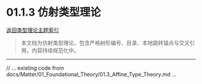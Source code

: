 # 01.1.3 仿射类型理论

[返回类型理论主题索引](./README.md)

> 本文档为仿射类型理论，包含严格树形编号、目录、本地跳转锚点与交叉引用，内容持续规范化中。

---

// ... existing code from docs/Matter/01_Foundational_Theory/01.3_Affine_Type_Theory.md ...
